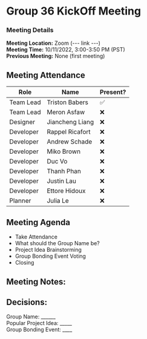 # Group 36 KickOff Meeting
### Meeting Details
**Meeting Location:** Zoom (--- link ---)  
**Meeting Time:** 10/11/2022, 3:00-3:50 PM (PST)  
**Previous Meeting:** None (first meeting)  

## Meeting Attendance
| Role | Name | Present? |
| --- | --- | --- |
| Team Lead | Triston Babers |✅|
| Team Lead | Meron Asfaw |❌|
| Designer | Jiancheng Liang |❌|
| Developer | Rappel Ricafort |❌|
| Developer | Andrew Schade |❌|
| Developer | Miko Brown |❌|
| Developer | Duc Vo |❌|
| Developer | Thanh Phan |❌|
| Developer | Justin Lau |❌|
| Developer | Ettore Hidoux |❌|
| Planner | Julia Le |❌|

## Meeting Agenda
 - Take Attendance
 - What should the Group Name be?
 - Project Idea Brainstorming
 - Group Bonding Event Voting
 - Closing
 
 ## Meeting Notes:
 
 
 ## Decisions:
 Group Name: ______  
 Popular Project Idea: _____  
 Group Bonding Event: ____  
 
 

